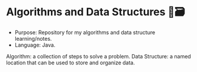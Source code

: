 # Algorithms and Data Structures 👾🗃️

- Purpose: Repository for my algorithms and data structure learning/notes.
- Language: Java.

Algorithm: a collection of steps to solve a problem.
Data Structure: a named location that can be used to store and organize data.
